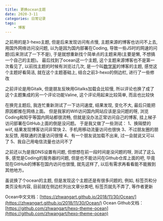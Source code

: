 ```yaml
---
title: 更换ocean主题
date: 2020-3-11
categories: 日常记录
tags: 
    - 博客
---
```


之前用的是3-hexo主题, 但是后来发现访问有点慢, 主题来源的博客也访问不上去, 用国外网络访问没问题, 以为是因为国内部署在Coding, 导致一些JS时的网速的问题(后来测试了一下不是), 于是就想重新找个简单点的主题来用(主要是懒, 不想搞一个自己的主题)。
最后找到了ocean这一个主题, 这个主题来源博客也不是第一次看见了, 以前找主题的时候有浏览过几次, 是一个叫[数学家](https://zhwangart.github.io/)的博客的主题, 感觉这个主题好看简洁, 就在这个主题基础上, 结合之前3-hexo的侧边栏, 进行了一些修改
<!--more-->
之前评论是用Gitalk, 但是朋友反映用Gitalks加载会比较慢, 所以评论也换了成了这个主题集成的另一个评论功能Valine, 这个评论用起来比较简单, 而且也比较快

在换完主题后, 我连忙重新测试了一下访问速度, 结果发现, 变化不大, 最后只能把原因都推在网络上面。
但是我家的Wifi访问国内网站应该是没问题的呀, 浏览Coding和知乎等国内网站都很流畅, 但就是没办法正常访问自己的博客, 挂上梯子访问部署在GitHub上面的倒是没问题。
于是我又做了一些测试：
1、换隔壁的wiif, 结果发现博客访问非常快
2、手机用移动流量访问也很快
3、不过朋友圈的朋友反馈, 用联通的流量访问很慢
4、有一个朋友说加载不出来, 过一会就说又可以了
5、我自己用电信流量也访问不了

之前还以为是我DNS设置有问题, 但想想在前一段时间是没问题的呀, 测试了这么多, 感觉是Coding的服务器的问题, 但是也不能访问在Github仓库上面的吧, 毕竟现在GitHub的博客在国内访问也很慢, 就先这样了, 以后有需求再看看能不能搬到其他地方。

虽说换了个ocean的主题, 但是发现这个主题还是有很多问题的, 例如, 标签页和分类页没有内容, 目前就在侧边栏列出文章分类吧, 标签页就先不弄了, 等作者更新

Ocean中文文档：[https://zhwangart.github.io/2018/11/30/Ocean/](https://zhwangart.github.io/2018/11/30/Ocean/)
Ocean Github文档：[https://github.com/zhwangart/hexo-theme-ocean](https://github.com/zhwangart/hexo-theme-ocean)

